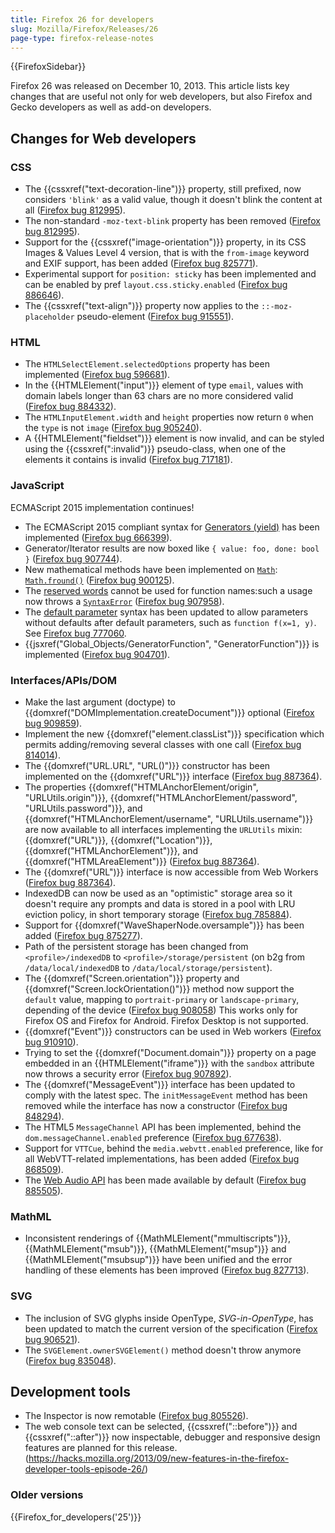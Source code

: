 ```yaml
---
title: Firefox 26 for developers
slug: Mozilla/Firefox/Releases/26
page-type: firefox-release-notes
---
```


{{FirefoxSidebar}}

Firefox 26 was released on December 10, 2013. This article lists key changes that are useful not only for web developers, but also Firefox and Gecko developers as well as add-on developers.

## Changes for Web developers

### CSS

- The {{cssxref("text-decoration-line")}} property, still prefixed, now considers `'blink'` as a valid value, though it doesn't blink the content at all ([Firefox bug 812995](https://bugzil.la/812995)).
- The non-standard `-moz-text-blink` property has been removed ([Firefox bug 812995](https://bugzil.la/812995)).
- Support for the {{cssxref("image-orientation")}} property, in its CSS Images & Values Level 4 version, that is with the `from-image` keyword and EXIF support, has been added ([Firefox bug 825771](https://bugzil.la/825771)).
- Experimental support for `position: sticky` has been implemented and can be enabled by pref `layout.css.sticky.enabled` ([Firefox bug 886646](https://bugzil.la/886646)).
- The {{cssxref("text-align")}} property now applies to the `::-moz-placeholder` pseudo-element ([Firefox bug 915551](https://bugzil.la/915551)).

### HTML

- The `HTMLSelectElement.selectedOptions` property has been implemented ([Firefox bug 596681](https://bugzil.la/596681)).
- In the {{HTMLElement("input")}} element of type `email`, values with domain labels longer than 63 chars are no more considered valid ([Firefox bug 884332](https://bugzil.la/884332)).
- The `HTMLInputElement.width` and `height` properties now return `0` when the `type` is not `image` ([Firefox bug 905240](https://bugzil.la/905240)).
- A {{HTMLElement("fieldset")}} element is now invalid, and can be styled using the {{cssxref(":invalid")}} pseudo-class, when one of the elements it contains is invalid ([Firefox bug 717181](https://bugzil.la/717181)).

### JavaScript

ECMAScript 2015 implementation continues!

- The ECMAScript 2015 compliant syntax for [Generators (yield)](https://web.archive.org/web/20170126155949/http://wiki.ecmascript.org/doku.php?id=harmony:generators) has been implemented ([Firefox bug 666399](https://bugzil.la/666399)).
- Generator/Iterator results are now boxed like `{ value: foo, done: bool }` ([Firefox bug 907744](https://bugzil.la/907744)).
- New mathematical methods have been implemented on [`Math`](/en-US/docs/Web/JavaScript/Reference/Global_Objects/Math): [`Math.fround()`](/en-US/docs/Web/JavaScript/Reference/Global_Objects/Math/fround) ([Firefox bug 900125](https://bugzil.la/900125)).
- The [reserved words](/en-US/docs/Web/JavaScript/Reference/Lexical_grammar#keywords) cannot be used for function names:such a usage now throws a [`SyntaxError`](/en-US/docs/Web/JavaScript/Reference/Global_Objects/SyntaxError) ([Firefox bug 907958](https://bugzil.la/907958)).
- The [default parameter](/en-US/docs/Web/JavaScript/Reference/Functions/Default_parameters) syntax has been updated to allow parameters without defaults after default parameters, such as `function f(x=1, y)`. See [Firefox bug 777060](https://bugzil.la/777060).
- {{jsxref("Global_Objects/GeneratorFunction", "GeneratorFunction")}} is implemented ([Firefox bug 904701](https://bugzil.la/904701)).

### Interfaces/APIs/DOM

- Make the last argument (doctype) to {{domxref("DOMImplementation.createDocument")}} optional ([Firefox bug 909859](https://bugzil.la/909859)).
- Implement the new {{domxref("element.classList")}} specification which permits adding/removing several classes with one call ([Firefox bug 814014](https://bugzil.la/814014)).
- The {{domxref("URL.URL", "URL()")}} constructor has been implemented on the {{domxref("URL")}} interface ([Firefox bug 887364](https://bugzil.la/887364)).
- The properties {{domxref("HTMLAnchorElement/origin", "URLUtils.origin")}}, {{domxref("HTMLAnchorElement/password", "URLUtils.password")}}, and {{domxref("HTMLAnchorElement/username", "URLUtils.username")}} are now available to all interfaces implementing the `URLUtils` mixin: {{domxref("URL")}}, {{domxref("Location")}}, {{domxref("HTMLAnchorElement")}}, and {{domxref("HTMLAreaElement")}} ([Firefox bug 887364](https://bugzil.la/887364)).
- The {{domxref("URL")}} interface is now accessible from Web Workers ([Firefox bug 887364](https://bugzil.la/887364)).
- IndexedDB can now be used as an "optimistic" storage area so it doesn't require any prompts and data is stored in a pool with LRU eviction policy, in short temporary storage ([Firefox bug 785884](https://bugzil.la/785884)).
- Support for {{domxref("WaveShaperNode.oversample")}} has been added ([Firefox bug 875277](https://bugzil.la/875277)).
- Path of the persistent storage has been changed from `<profile>/indexedDB` to `<profile>/storage/persistent` (on b2g from `/data/local/indexedDB` to `/data/local/storage/persistent`).
- The {{domxref("Screen.orientation")}} property and {{domxref("Screen.lockOrientation()")}} method now support the `default` value, mapping to `portrait-primary` or `landscape-primary`, depending of the device ([Firefox bug 908058](https://bugzil.la/908058)) This works only for Firefox OS and Firefox for Android. Firefox Desktop is not supported.
- {{domxref("Event")}} constructors can be used in Web workers ([Firefox bug 910910](https://bugzil.la/910910)).
- Trying to set the {{domxref("Document.domain")}} property on a page embedded in an {{HTMLElement("iframe")}} with the `sandbox` attribute now throws a security error ([Firefox bug 907892](https://bugzil.la/907892)).
- The {{domxref("MessageEvent")}} interface has been updated to comply with the latest spec. The `initMessageEvent` method has been removed while the interface has now a constructor ([Firefox bug 848294](https://bugzil.la/848294)).
- The HTML5 `MessageChannel` API has been implemented, behind the `dom.messageChannel.enabled` preference ([Firefox bug 677638](https://bugzil.la/677638)).
- Support for `VTTCue`, behind the `media.webvtt.enabled` preference, like for all WebVTT-related implementations, has been added ([Firefox bug 868509](https://bugzil.la/868509)).
- The [Web Audio API](/en-US/docs/Web/API/Web_Audio_API) has been made available by default ([Firefox bug 885505](https://bugzil.la/885505)).

### MathML

- Inconsistent renderings of {{MathMLElement("mmultiscripts")}}, {{MathMLElement("msub")}}, {{MathMLElement("msup")}} and {{MathMLElement("msubsup")}} have been unified and the error handling of these elements has been improved ([Firefox bug 827713](https://bugzil.la/827713)).

### SVG

- The inclusion of SVG glyphs inside OpenType, _SVG-in-OpenType_, has been updated to match the current version of the specification ([Firefox bug 906521](https://bugzil.la/906521)).
- The `SVGElement.ownerSVGElement()` method doesn't throw anymore ([Firefox bug 835048](https://bugzil.la/835048)).

## Development tools

- The Inspector is now remotable ([Firefox bug 805526](https://bugzil.la/805526)).
- The web console text can be selected, {{cssxref("::before")}} and {{cssxref("::after")}} now inspectable, debugger and responsive design features are planned for this release. (<https://hacks.mozilla.org/2013/09/new-features-in-the-firefox-developer-tools-episode-26/>)

### Older versions

{{Firefox_for_developers('25')}}
